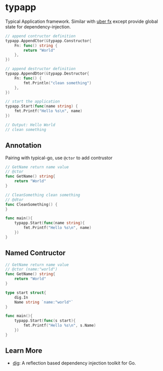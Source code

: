 # typapp

Typical Application framework. Similar with [uber fx](https://github.com/uber-go/fx) except provide global state for dependency-injection.

```go
// append contructor definition
typapp.AppendCtor(&typapp.Constructor{
    Fn: func() string {
        return "World"
    },
})

// append destructor definition
typapp.AppendDtor(&typapp.Destructor{
    Fn: func() {
        fmt.Println("clean something")
    },
})

// start the application
typapp.Start(func(name string) {
    fmt.Printf("Hello %s\n", name)
})

// Output: Hello World
// clean something
```


## Annotation

Pairing with typical-go, use `@ctor` to add contrustor
```go
// GetName return name value
// @ctor
func GetName() string{
    return "World"
}

// CleanSomething clean something
// @dtor
func CleanSomething() {
}

func main(){
    typapp.Start(func(name string){
        fmt.Printf("Hello %s\n", name)
    })
}
```


## Named Contructor

```go
// GetName return name value
// @ctor (name:"world")
func GetName() string{
    return "World"
}

type start struct{
    dig.In
    Name string `name:"world"`
}

func main(){
    typapp.Start(func(s start){
        fmt.Printf("Hello %s\n", s.Name)
    })
}

```


## Learn More

- [dig](https://github.com/uber-go/dig): A reflection based dependency injection toolkit for Go.